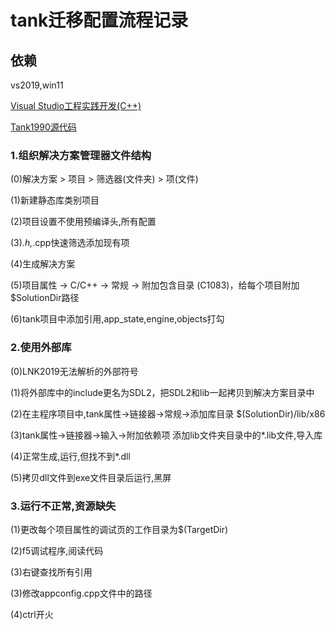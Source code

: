 # tank迁移配置流程记录

## 依赖

vs2019,win11

[Visual Studio工程实践开发(C++)](https://www.bilibili.com/video/BV1S541137P2)

[Tank1990源代码](https://github.com/krystiankaluzny/Tanks)

### 1.组织解决方案管理器文件结构

(0)解决方案 > 项目 > 筛选器(文件夹) > 项(文件)

(1)新建静态库类别项目

(2)项目设置不使用预编译头,所有配置

(3)*.h,*.cpp快速筛选添加现有项

(4)生成解决方案

(5)项目属性 -> C/C++ -> 常规 -> 附加包含目录 (C1083)，给每个项目附加$SolutionDir路径

(6)tank项目中添加引用,app_state,engine,objects打勾

### 2.使用外部库

(0)LNK2019无法解析的外部符号

(1)将外部库中的include更名为SDL2，把SDL2和lib一起拷贝到解决方案目录中

(2)在主程序项目中,tank属性->链接器->常规->添加库目录 $(SolutionDir)/lib/x86

(3)tank属性->链接器->输入->附加依赖项 添加lib文件夹目录中的*.lib文件,导入库

(4)正常生成,运行,但找不到*.dll

(5)拷贝dll文件到exe文件目录后运行,黑屏

### 3.运行不正常,资源缺失

(1)更改每个项目属性的调试页的工作目录为$(TargetDir)

(2)f5调试程序,阅读代码

(3)右键查找所有引用

(3)修改appconfig.cpp文件中的路径

(4)ctrl开火
